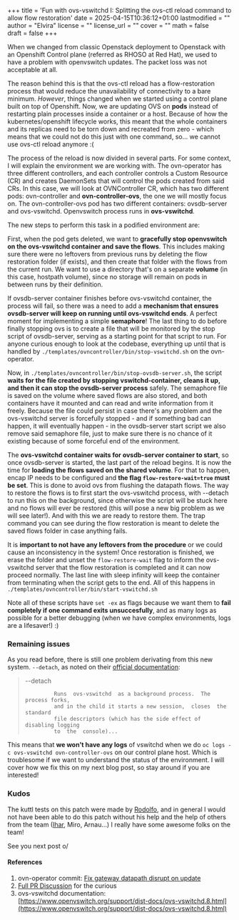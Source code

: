 +++
title = 'Fun with ovs-vswitchd I: Splitting the ovs-ctl reload command to allow flow restoration'
date = 2025-04-15T10:36:12+01:00
lastmodified = ""
author = "Elvira"
license = ""
license_url = ""
cover = ""
math = false  
draft = false
+++

When we changed from classic Openstack deployment to Openstack with an Openshift Control plane (referred as RHOSO at Red Hat), we used to have a problem with openvswitch updates. The packet loss was not acceptable at all.

The reason behind this is that the ovs-ctl reload has a flow-restoration process that would reduce the unavailability of connectivity to a bare minimum. *However*, things changed when we started using a control plane built on top of Openshift. Now, we are updating OVS on **pods** instead of restarting plain processes inside a container or a host. Because of how the kubernetes/openshift lifecycle works, this meant that the whole containers and its replicas need to be torn down and recreated from zero - which means that we could not do this just with one command, so... we cannot use ovs-ctl reload anymore :(

The process of the reload is now divided in several parts. For some context, I will explain the environment we are working with. The ovn-operator has three different controllers, and each controller controls a Custom Resource (CR) and creates DaemonSets that will control the pods created from said CRs. In this case, we will look at OVNController CR, which has two different pods: ovn-controller and **ovn-controller-ovs**, the one we will mostly focus on. The ovn-controller-ovs pod has two different containers: ovsdb-server and ovs-vswitchd. Openvswitch process runs in **ovs-vswitchd**.

The new steps to perform this task in a podified environment are:

First, when the pod gets deleted, we want to **gracefully stop openvswitch on the ovs-vswitchd container and save the flows**. This includes making sure there were no leftovers from previous runs by deleting the flow restoration folder (if exists), and then create that folder with the flows from the current run. We want to use a directory that's on a separate **volume** (in this case, hostpath volume), since no storage will remain on pods in between runs by their definition.

If ovsdb-server container finishes before ovs-vswitchd container, the process will fail, so there was a need to add a **mechanism that ensures ovsdb-server will keep on running until ovs-vswitchd ends**. A perfect moment for implementing a simple **semaphore**! The last thing to do before finally stopping ovs is to create a file that will be monitored by the stop script of ovsdb-server, serving as a starting point for that script to run. For anyone curious enough to look at the codebase, everything up until that is handled by `./templates/ovncontroller/bin/stop-vswitchd.sh` on the ovn-operator.

Now, in `./templates/ovncontroller/bin/stop-ovsdb-server.sh`, the script **waits for the file created by stopping vswitchd-container, cleans it up, and then it can stop the ovsdb-server process** safely. The semaphore file is saved on the volume where saved flows are also stored, and both containers have it mounted and can read and write information from it freely. Because the file could persist in case there's any problem and the ovs-vswitchd server is forcefully stopped - and if something bad can happen, it will eventually happen - in the ovsdb-server start script we also remove said semaphore file, just to make sure there is no chance of it existing because of some forceful end of the environment.

The **ovs-vswitchd container waits for ovsdb-server container to start**, so once ovsdb-server is started, the last part of the reload begins. It is now the time for **loading the flows saved on the shared volume**. For that to happen, encap IP needs to be configured and **the flag `flow-restore-wait=true` must be set**. This is done to avoid ovs from flushing the datapath flows. The way to restore the flows is to first start the ovs-vswitchd process, with --detach to run this on the background, since otherwise the script will be stuck here and no flows will ever be restored (this will pose a new big problem as we will see later!). And with this we are ready to restore them. The trap command you can see during the flow restoration is meant to delete the saved flows folder in case anything fails.

It is **important to not have any leftovers from the procedure** or we could cause an inconsistency in the system! Once restoration is finished, we erase the folder and unset the `flow-restore-wait` flag to inform the ovs-vswitchd server that the flow restoration is completed and it can now proceed normally. The last line with sleep infinity will keep the container from terminating when the script gets to the end. All of this happens in `./templates/ovncontroller/bin/start-vswitchd.sh`

Note all of these scripts have `set -ex` as flags because we want them to **fail completely if one command exits unsuccesfully**, and as many logs as possible for a better debugging (when we have complex environments, logs are a lifesaver!) :)

### Remaining issues
As you read before, there is still one problem derivating from this new system. `--detach`, as noted on their [official documentation](https://www.openvswitch.org/support/dist-docs/ovs-vswitchd.8.html):
> --detach
>
>              Runs  ovs-vswitchd  as a background process.  The process forks,
>              and in the child it starts a new session,  closes  the  standard
>              file descriptors (which has the side effect of disabling logging
>              to  the  console)...

This means that **we won't have any logs** of vswitchd when we do `oc logs -c ovs-vswitchd ovn-controller-ovs` on our control plane host. Which is troublesome if we want to understand the status of the environment. I will cover how we fix this on my next blog post, so stay around if you are interested! 

### Kudos

The kuttl tests on this patch were made by [Rodolfo](https://rodolfo-alonso.com/), and in general I would not have been able to do this patch without his help and the help of others from the team ([Ihar](https://ihar.dev/about/), Miro, Arnau...) I really have some awesome folks on the team!

See you next post o/

#### References
1. ovn-operator commit: [Fix gateway datapath disrupt on update](https://github.com/openstack-k8s-operators/ovn-operator/commit/303cbcdcb1cfa9d658a35dd927da4cb47e9df79f)
2. [Full PR Discussion](https://github.com/openstack-k8s-operators/ovn-operator/pull/301) for the curious
3. ovs-vswitchd documentation: [https://www.openvswitch.org/support/dist-docs/ovs-vswitchd.8.html](https://www.openvswitch.org/support/dist-docs/ovs-vswitchd.8.html)
